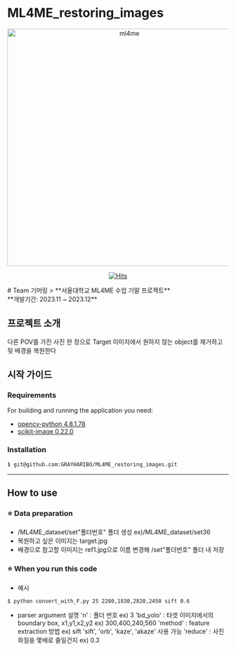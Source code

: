 # ML4ME_restoring_images

<div align="center">
<img width="540" alt="ml4me" src="https://github.com/GRAYHARIBO/ML4ME_restoring_images/assets/96507797/e1ff728e-5105-4097-843c-fca9d0295c28">

[![Hits](https://hits.seeyoufarm.com/api/count/incr/badge.svg?url=https%3A%2F%2Fgithub.com%2FGRAYHARIBO%2FML4ME_restoring_images&count_bg=%2379C83D&title_bg=%23555555&icon=&icon_color=%23E7E7E7&title=hits&edge_flat=false)](https://hits.seeyoufarm.com)

</div>
# Team 기머링
> **서울대학교 ML4ME 수업 기말 프로젝트** <br/> **개발기간: 2023.11 ~ 2023.12**

## 프로젝트 소개

다른 POV를 가진 사진 한 장으로 Target 이미지에서 원하지 않는 object를 제거하고 뒷 배경을 복원한다

## 시작 가이드
### Requirements
For building and running the application you need:

- [opencv-python 4.8.1.78](https://docs.opencv.org/4.x/)
- [scikit-image 0.22.0](https://scikit-image.org/)

### Installation
``` bash
$ git@github.com:GRAYHARIBO/ML4ME_restoring_images.git
```

---
## How to use

### ⭐️ Data preparation
- /ML4ME_dataset/set"폴더번호" 폴더 생성 ex)/ML4ME_dataset/set36
- 복원하고 싶은 이미지는 target.jpg
- 배경으로 참고할 이미지는 ref1.jpg으로 이름 변경해 /set"폴더번호" 폴더 내 저장

### ⭐️ When you run this code
- 예시
``` bash
$ python convert_with_F.py 25 2280,1830,2820,2450 sift 0.6
```
- parser argument 설명
'n' : 폴더 번호   ex) 3
'bd_yolo' : 타겟 이미지에서의 boundary box, x1,y1,x2,y2   ex) 300,400,240,560
'method' : feature extraction 방법   ex) sift
	'sift', 'orb', 'kaze', 'akaze' 사용 가능
'reduce' : 사진 화질을 몇배로 줄일건지 	ex) 0.3
